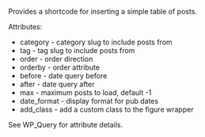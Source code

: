 Provides a shortcode for inserting a simple table of posts.

Attributes:
* category - category slug to include posts from
* tag - tag slug to include posts from
* order - order direction
* orderby - order attribute
* before - date query before
* after - date query after
* max - maximum posts to load, default -1
* date_format - display format for pub dates
* add_class - add a custom class to the figure wrapper

See WP_Query for attribute details.